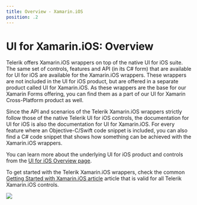 ```yaml
---
title: Overview - Xamarin.iOS
position: .2
---
```


# UI for Xamarin.iOS: Overview

Telerik offers Xamarin.iOS wrappers on top of the native UI for iOS suite. The same set of controls, features and API (in its C# form) that are available for UI for iOS are available for the Xamarin.iOS wrappers. These wrappers are not included in the UI for iOS product, but are offered in a separate product called UI for Xamarin.iOS. As these wrappers are the base for our Xamarin Forms offering, you can find them as a part of our UI for Xamarin Cross-Platform product as well.

Since the API and scenarios of the Telerik Xamarin.iOS wrappers strictly follow those of the native Telerik UI for iOS controls, the documentation for UI for iOS is also the documentation for UI for Xamarin.iOS. For every feature where an Objective-C/Swift code snippet is included, you can also find a C# code snippet that shows how something can be achieved with the Xamarin.iOS wrappers.

You can learn more about the underlying UI for iOS product and controls from the [UI for iOS Overview page](index). 

To get started with the Telerik Xamarin.iOS wrappers, check the common [Getting Started with Xamarin.iOS article](getting-started-xamarin-ios) article that is valid for all Telerik Xamarin.iOS controls.

<img src="../images/overview-xamarin001.png"/>



